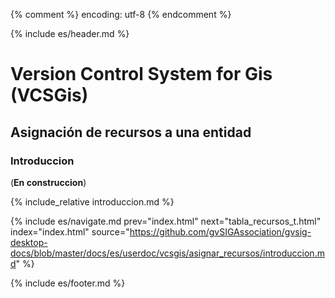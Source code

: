 {% comment %} encoding: utf-8 {% endcomment %}

{% include es/header.md %}

# Version Control System for Gis (VCSGis)

## Asignación de recursos a una entidad

### Introduccion

(**En construccion**)

{% include_relative introduccion.md %}

{% include es/navigate.md 
   prev="index.html"
   next="tabla_recursos_t.html" 
   index="index.html" 
   source="https://github.com/gvSIGAssociation/gvsig-desktop-docs/blob/master/docs/es/userdoc/vcsgis/asignar_recursos/introduccion.md" 
%}

{% include es/footer.md %}

